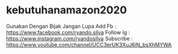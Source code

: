 # kebutuhanamazon2020
Gunakan Dengan Bijak
Jangan Lupa Add Fb : https://www.facebook.com/ryando.silva
Follow Ig : https://www.instagram.com/ryandosilva
Subscribe : https://www.youtube.com/channel/UCC3erUK3XuJ6iN_bsXhMYWA
